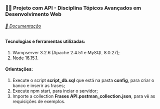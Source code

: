 <h3>👩‍💻 Projeto com API - Disciplina Tópicos Avançados em Desenvolvimento Web </h3>
<h6><a href="https://documenter.getpostman.com/view/15690160/UzBjso2N"> 🚀 Documentação </a></h6>


<h4> Tecnologias e ferramentas utilizadas:</h4>

1. Wampserver 3.2.6 (Apache 2.4.51 e MySQL 8.0.27); 
2. Node 16.15.1.

<h4> Orientações: </h4>

1. Execute o script  <strong>script_db.sql</strong>  que está na pasta <strong>config</strong>, para criar o banco e inserir as frases;
2. Execute npm start, para inciar o servidor; 
3. Importe a collection <strong>Frases API.postman_collection.json</strong>, para vê as requisições de exemplos.
